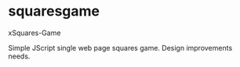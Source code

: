 # squaresgame

xSquares-Game

Simple JScript single web page squares game. Design improvements needs.
